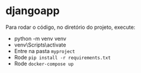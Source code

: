 # djangoapp
Para rodar o código, no diretório do projeto, execute:

- python -m venv venv
- venv\Scripts\activate
- Entre na pasta `myproject`
- Rode `pip install -r requirements.txt`
- Rode `docker-compose up`
